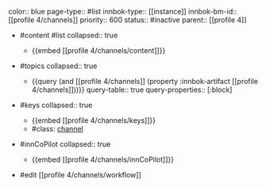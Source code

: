 color:: blue
page-type:: #list
innbok-type:: [[instance]]
innbok-bm-id:: [[profile 4/channels]]
priority:: 600
status:: #inactive
parent:: [[profile 4]]

- #content #list
  collapsed:: true
	- {{embed [[profile 4/channels/content]]}}
- #topics
   collapsed:: true
    - {{query (and [[profile 4/channels]] (property :innbok-artifact [[profile 4/channels]]))}}
      query-table:: true
      query-properties:: [:block]
- #keys
  collapsed:: true
	- {{embed [[profile 4/channels/keys]]}}
	- #class: [channel](https://go.innbok.com/#/page/innBoK%2Fclass%2Fchannel)
- #innCoPilot
   collapsed:: true
	 - {{embed [[profile 4/channels/innCoPilot]]}}

- #edit [[profile 4/channels/workflow]]


